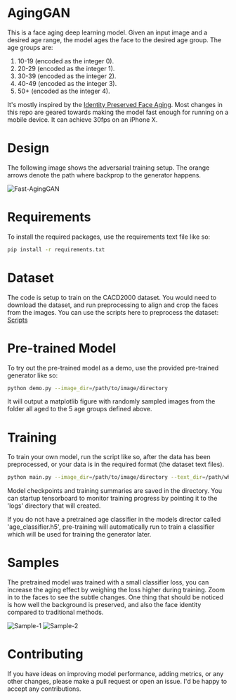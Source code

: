 # AgingGAN

This is a face aging deep learning model. Given an input image and a desired age range, the model ages the face to the desired age group. The age groups are:
1. 10-19 (encoded as the integer 0).
2. 20-29 (encoded as the integer 1).
3. 30-39 (encoded as the integer 2).
4. 40-49 (encoded as the integer 3).
5. 50+ (encoded as the integer 4).

It's mostly inspired by the [Identity Preserved Face Aging](http://openaccess.thecvf.com/content_cvpr_2018/papers/Wang_Face_Aging_With_CVPR_2018_paper.pdf). Most changes in this repo are geared towards making the model fast enough for running on a mobile device. It can achieve 30fps on an iPhone X.

# Design
The following image shows the adversarial training setup. The orange arrows denote the path where backprop to the generator happens.
<p align="center">

  ![Fast-AgingGAN](https://user-images.githubusercontent.com/4294680/71646087-5fd13a80-2ce2-11ea-8d5b-055d202ad1f1.png)

</p>

# Requirements
To install the required packages, use the requirements text file like so:
```bash
pip install -r requirements.txt
```

# Dataset
The code is setup to train on the CACD2000 dataset. You would need to download the dataset, and run preprocessing to align and crop the faces from the images. You can use the scripts here to preprocess the dataset: [Scripts](https://github.com/guyuchao/IPCGANs-Pytorch/tree/master/preprocess)

# Pre-trained Model
To try out the pre-trained model as a demo, use the provided pre-trained generator like so:
```bash
python demo.py --image_dir=/path/to/image/directory
```
It will output a matplotlib figure with randomly sampled images from the folder all aged to the 5 age groups defined above.

# Training
To train your own model, run the script like so, after the data has been preprocessed, or your data is in the required format (the dataset text files).
```bash
python main.py --image_dir=/path/to/image/directory --text_dir=/path/where/the/text/files/are --batch_size=24 --epochs=100 --img_size=128 --num_classes=5 --lr=1e-4 --save_iter=200
```
Model checkpoints and training summaries are saved in the directory. You can startup tensorboard to monitor training progress by pointing it to the 'logs' directory that will created.

If you do not have a pretrained age classifier in the models director called 'age_classifier.h5', pre-training will automatically run to train a classifier which will be used for training the generator later.

# Samples
The pretrained model was trained with a small classifier loss, you can increase the aging effect by weighing the loss higher during training. Zoom in to the faces to see the subtle changes. One thing that should be noticed is how well the background is preserved, and also the face identity compared to traditional methods.

![Sample-1](https://user-images.githubusercontent.com/4294680/71646298-65308400-2ce6-11ea-9234-2c0e738c3b93.png)
![Sample-2](https://user-images.githubusercontent.com/4294680/71646319-de2fdb80-2ce6-11ea-97fa-cc63f58bbb5e.png)

# Contributing
If you have ideas on improving model performance, adding metrics, or any other changes, please make a pull request or open an issue. I'd be happy to accept any contributions.
